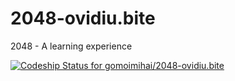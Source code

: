 2048-ovidiu.bite
================

2048 - A learning experience

[ ![Codeship Status for gomoimihai/2048-ovidiu.bite](https://codeship.io/projects/f2c0ab30-0f43-0132-5f48-6af1a017b801/status)](https://codeship.io/projects/32586)
